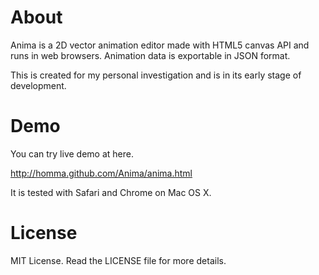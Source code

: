 
About
=====

Anima is a 2D vector animation editor
made with HTML5 canvas API and runs in web browsers.
Animation data is exportable in JSON format.

This is created for my personal investigation
and is in its early stage of development.

Demo
====

You can try live demo at here.

  <http://homma.github.com/Anima/anima.html>

It is tested with Safari and Chrome on Mac OS X.

License
=======

MIT License. Read the LICENSE file for more details.

